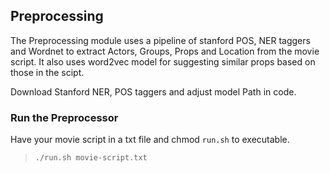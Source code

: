 ## Preprocessing
The Preprocessing module uses a pipeline of stanford POS, NER taggers and Wordnet to extract Actors, Groups, Props and Location from the movie script.
It also uses word2vec model for suggesting similar props based on those in the scipt.

Download Stanford NER, POS taggers and adjust model Path in code.

### Run the Preprocessor
Have your movie script in a txt file and chmod `run.sh` to executable.  

> `./run.sh movie-script.txt`
